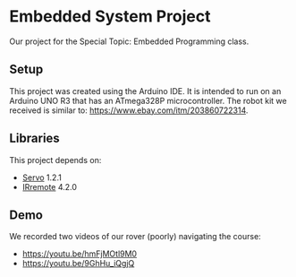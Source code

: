# Embedded System Project

Our project for the Special Topic: Embedded Programming class.

## Setup

This project was created using the Arduino IDE.
It is intended to run on an Arduino UNO R3 that has an ATmega328P microcontroller.
The robot kit we received is similar to: <https://www.ebay.com/itm/203860722314>.

## Libraries

This project depends on:

- [Servo](https://github.com/arduino-libraries/Servo) 1.2.1
- [IRremote](https://www.arduino.cc/reference/en/libraries/irremote/) 4.2.0

## Demo

We recorded two videos of our rover (poorly) navigating the course:

- <https://youtu.be/hmFjMOtl9M0>
- <https://youtu.be/9GhHu_iQgjQ>
